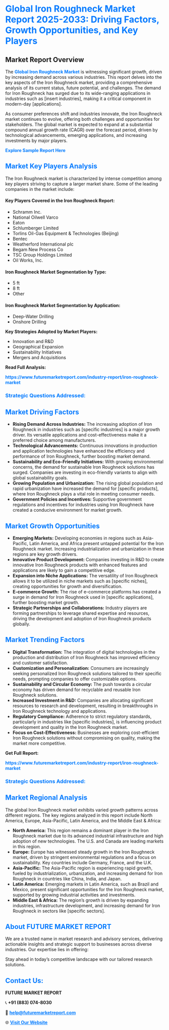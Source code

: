 <h1 style="color: #007BFF;">Global Iron Roughneck Market Report 2025-2033: Driving Factors, Growth Opportunities, and Key Players</h1>

<section id="overview">
<h2>Market Report Overview</h2>
<p>The <a href="https://www.futuremarketreport.com/industry-report/iron-roughneck-market" style="color: #007BFF; text-decoration: none;"><strong>Global Iron Roughneck Market</strong></a> is witnessing significant growth, driven by increasing demand across various industries. This report delves into the key aspects of the Iron Roughneck market, providing a comprehensive analysis of its current status, future potential, and challenges. The demand for Iron Roughneck has surged due to its wide-ranging applications in industries such as [insert industries], making it a critical component in modern-day [applications].</p>
<p>As consumer preferences shift and industries innovate, the Iron Roughneck market continues to evolve, offering both challenges and opportunities for stakeholders. The global market is expected to expand at a substantial compound annual growth rate (CAGR) over the forecast period, driven by technological advancements, emerging applications, and increasing investments by major players.</p>
</section>

<section id="overview">
<p><a href="https://www.futuremarketreport.com/request-sample/reportId=46624" style="color: #007BFF; text-decoration: none;"><strong>Explore Sample Report Here</strong></a></p>
</section>

<section id="key-players">
<h2 style="color: #007BFF;">Market Key Players Analysis</h2>
<p>The Iron Roughneck market is characterized by intense competition among key players striving to capture a larger market share. Some of the leading companies in the market include:</p>
<h4>Key Players Covered in the Iron Roughneck Report:</h4>
<ul><li>Schramm Inc.</li><li>National Oilwell Varco</li><li>Eaton</li><li>Schlumberger Limited</li><li>Torlins Oil-Gas Equipment &amp; Technologies (Beijing)</li><li>Bentec</li><li>Weatherford International plc</li><li>Begam New Process Co</li><li>TSC Group Holdings Limited</li><li>Oil Works, Inc.</li></ul>
<h4>Iron Roughneck Market Segmentation by Type:</h4>
<ul><li>5 ft</li><li>8 ft</li><li>Other</li></ul>

<h4>Iron Roughneck Market Segmentation by Application:</h4>
<ul><li>Deep-Water Drilling</li><li>Onshore Drilling</li></ul>
<p><strong>Key Strategies Adopted by Market Players:</strong></p>
<ul>
<li>Innovation and R&D</li>
<li>Geographical Expansion</li>
<li>Sustainability Initiatives</li>
<li>Mergers and Acquisitions</li>
</ul>
</section>

<section>
<p><strong>Read Full Analysis: </strong></p><a href="https://www.futuremarketreport.com/industry-report/iron-roughneck-market" style="color: #007BFF; text-decoration: none;"><strong>https://www.futuremarketreport.com/industry-report/iron-roughneck-market</strong></a>
<h3 style="color: #007BFF;">Strategic Questions Addressed:</h3>
</section>

<section id="driving-factors">
<h2 style="color: #007BFF;">Market Driving Factors</h2>
<ul>
<li><strong>Rising Demand Across Industries:</strong> The increasing adoption of Iron Roughneck in industries such as [specific industries] is a major growth driver. Its versatile applications and cost-effectiveness make it a preferred choice among manufacturers.</li>
<li><strong>Technological Advancements:</strong> Continuous innovations in production and application technologies have enhanced the efficiency and performance of Iron Roughneck, further boosting market demand.</li>
<li><strong>Sustainability and Eco-Friendly Initiatives:</strong> With growing environmental concerns, the demand for sustainable Iron Roughneck solutions has surged. Companies are investing in eco-friendly variants to align with global sustainability goals.</li>
<li><strong>Growing Population and Urbanization:</strong> The rising global population and rapid urbanization have increased the demand for [specific products], where Iron Roughneck plays a vital role in meeting consumer needs.</li>
<li><strong>Government Policies and Incentives:</strong> Supportive government regulations and incentives for industries using Iron Roughneck have created a conducive environment for market growth.</li>
</ul>
</section>

<section id="growth-opportunities">
<h2 style="color: #007BFF;">Market Growth Opportunities</h2>
<ul>
<li><strong>Emerging Markets:</strong> Developing economies in regions such as Asia-Pacific, Latin America, and Africa present untapped potential for the Iron Roughneck market. Increasing industrialization and urbanization in these regions are key growth drivers.</li>
<li><strong>Innovative Product Development:</strong> Companies investing in R&D to create innovative Iron Roughneck products with enhanced features and applications are likely to gain a competitive edge.</li>
<li><strong>Expansion into Niche Applications:</strong> The versatility of Iron Roughneck allows it to be utilized in niche markets such as [specific niches], creating opportunities for growth and diversification.</li>
<li><strong>E-commerce Growth:</strong> The rise of e-commerce platforms has created a surge in demand for Iron Roughneck used in [specific applications], further boosting market growth.</li>
<li><strong>Strategic Partnerships and Collaborations:</strong> Industry players are forming partnerships to leverage shared expertise and resources, driving the development and adoption of Iron Roughneck products globally.</li>
</ul>
</section>

<section id="trending-factors">
<h2 style="color: #007BFF;">Market Trending Factors</h2>
<ul>
<li><strong>Digital Transformation:</strong> The integration of digital technologies in the production and distribution of Iron Roughneck has improved efficiency and customer satisfaction.</li>
<li><strong>Customization and Personalization:</strong> Consumers are increasingly seeking personalized Iron Roughneck solutions tailored to their specific needs, prompting companies to offer customizable options.</li>
<li><strong>Sustainability and Circular Economy:</strong> The push towards a circular economy has driven demand for recyclable and reusable Iron Roughneck solutions.</li>
<li><strong>Increased Investment in R&D:</strong> Companies are allocating significant resources to research and development, resulting in breakthroughs in Iron Roughneck technology and applications.</li>
<li><strong>Regulatory Compliance:</strong> Adherence to strict regulatory standards, particularly in industries like [specific industries], is influencing product development and quality in the Iron Roughneck market.</li>
<li><strong>Focus on Cost-Effectiveness:</strong> Businesses are exploring cost-efficient Iron Roughneck solutions without compromising on quality, making the market more competitive.</li>
</ul>
</section>

<section>
<p><strong>Get Full Report: </strong></p><a href="https://www.futuremarketreport.com/industry-report/iron-roughneck-market" style="color: #007BFF; text-decoration: none;"><strong>https://www.futuremarketreport.com/industry-report/iron-roughneck-market</strong></a>
<h3 style="color: #007BFF;">Strategic Questions Addressed:</h3>
</section>


<section id="regional-analysis">
<h2 style="color: #007BFF;">Market Regional Analysis</h2>
<p>The global Iron Roughneck market exhibits varied growth patterns across different regions. The key regions analyzed in this report include North America, Europe, Asia-Pacific, Latin America, and the Middle East & Africa:</p>
<ul>
<li><strong>North America:</strong> This region remains a dominant player in the Iron Roughneck market due to its advanced industrial infrastructure and high adoption of new technologies. The U.S. and Canada are leading markets in this region.</li>
<li><strong>Europe:</strong> Europe has witnessed steady growth in the Iron Roughneck market, driven by stringent environmental regulations and a focus on sustainability. Key countries include Germany, France, and the U.K.</li>
<li><strong>Asia-Pacific:</strong> The Asia-Pacific region is experiencing rapid growth, fueled by industrialization, urbanization, and increasing demand for Iron Roughneck in countries like China, India, and Japan.</li>
<li><strong>Latin America:</strong> Emerging markets in Latin America, such as Brazil and Mexico, present significant opportunities for the Iron Roughneck market, supported by growing industrial activities and investments.</li>
<li><strong>Middle East & Africa:</strong> The region’s growth is driven by expanding industries, infrastructure development, and increasing demand for Iron Roughneck in sectors like [specific sectors].</li>
</ul>
</section>

<footer>
<h2 style="color: #007BFF;">About FUTURE MARKET REPORT</h2>
<p>We are a trusted name in market research and advisory services, delivering actionable insights and strategic support to businesses across diverse industries. Our expertise lies in offering:</p>

<p>Stay ahead in today’s competitive landscape with our tailored research solutions.</p>

<h2 style="color: #007BFF;">Contact Us:</h2>
<p><strong>FUTURE MARKET REPORT</strong></p>
<p>📞 <strong>+91 (883) 074-8030</strong></p>
<p>📧 <strong><a href="mailto:help@futuremarketreport.com" style="color: #007BFF;">help@futuremarketreport.com</a></strong></p>
<p>🌐 <strong><a href="https://www.futuremarketreport.com/" style="color: #007BFF;">Visit Our Website</a></strong></p>
</footer>